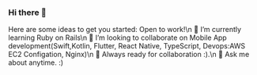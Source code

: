 ### Hi there 👋
<!--
**Tade2021/Tade2021** is a ✨ _special_ ✨ repository because its `README.md` (this file) appears on your GitHub profile. -->
Here are some ideas to get you started:
Open to work!\n
🌱 I’m currently learning Ruby on Rails\n
👯 I’m looking to collaborate on Mobile App development(Swift,Kotlin, Flutter, React Native, TypeScript, Devops:AWS EC2 Configation, Nginx)\n
🤔 Always ready for collaboration :).\n
💬 Ask me about anytime. :)

